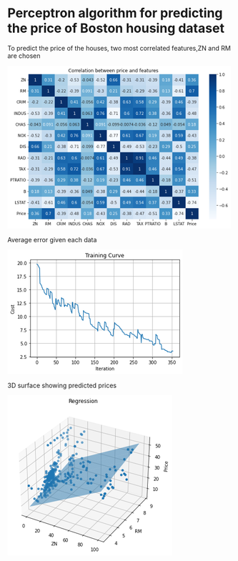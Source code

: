 # Perceptron algorithm for predicting the price of Boston housing dataset

  To predict the price of the houses, two most correlated features,ZN and RM are chosen

  <img src='https://github.com/Parisa-Bagherzadeh/Machine-Learning/blob/main/Assignment38/charts/corr.png' width='500' >

  Average error given each data

  <img src='https://github.com/Parisa-Bagherzadeh/Machine-Learning/blob/main/Assignment38/charts/cost.png'>

  3D surface showing predicted prices

  <img src='https://github.com/Parisa-Bagherzadeh/Machine-Learning/blob/main/Assignment38/charts/regression.png'>


